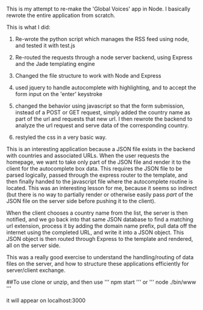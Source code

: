 This is my attempt to re-make the 'Global Voices' app in Node.  I basically rewrote the entire application from scratch.

This is what I did:

1) Re-wrote the python script which manages the RSS feed using node, and tested it with test.js

2) Re-routed the requests through a node server backend, using Express and the Jade templating engine

3) Changed the file structure to work with Node and Express

4) used jquery to handle autocomplete with highlighting, and to accept the form input on the 'enter' keystroke

5) changed the behavior using javascript so that the form submission, instead of a POST or GET request, simply added the country name as part of the url and requests that new url.  I then rewrote the backend to analyze the url request and serve data of the corresponding country. 

6) restyled the css in a very basic way.


This is an interesting application because a JSON file exists in the backend with countries and associated URLs.  When the user requests the homepage, we want to take only part of the JSON file and render it to the client for the autocomplete box data. This requires the JSON file to be parsed logically, passed through the express router to the template, and then finally handed to the javascript file where the autocomplete routine is located.  This was an interesting lesson for me, because it seems so indirect (but there is no way to partially render or otherwise easily pass *part* of the JSON file on the server side before pushing it to the client).  

When the client chooses a country name from the list, the server is then notified, and we go back into that same JSON database to find a matching url extension, process it by adding the domain name prefix, pull data off the internet using the completed URL, and write it into a JSON object.  This JSON object is then routed through Express to the template and rendered, all on the server side.

This was a really good exercise to understand the handling/routing of data files on the server, and how to structure these applications efficiently for server/client exchange.  



##To use
clone or unzip, and then use
'''
npm start 
'''
or 
'''
node ./bin/www
'''

it will appear on localhost:3000

